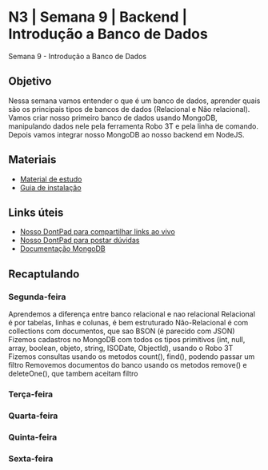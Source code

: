 # N3 | Semana 9 | Backend | Introdução a Banco de Dados
Semana 9 - Introdução a Banco de Dados

## Objetivo
Nessa semana vamos entender o que é um banco de dados, aprender quais são os principais tipos de bancos de dados (Relacional e Não relacional). Vamos criar nosso primeiro banco de dados usando MongoDB, manipulando dados nele pela ferramenta Robo 3T e pela linha de comando. Depois vamos integrar nosso MongoDB ao nosso backend em NodeJS.

## Materiais
- [Material de estudo](https://docs.google.com/document/d/1J1ZdvbJQmacboAJDfVELzbeMvDi0P-oYrdBPTKFBEak/edit?usp=sharing)
- [Guia de instalação](https://docs.google.com/document/d/1Wk7RcoRgqCUWSmCF_eO3DLUxd7X7DICBjmEqnsD7F0k/edit?usp=sharing)


## Links úteis
- [Nosso DontPad para compartilhar links ao vivo](http://dontpad.com/lovemongodb)
- [Nosso DontPad para postar dúvidas](http://dontpad.com/socorromongodb)
- [Documentação MongoDB](https://docs.mongodb.com/manual/crud/)


## Recaptulando
### Segunda-feira
Aprendemos a diferença entre banco relacional e nao relacional 
Relacional é por tabelas, linhas e colunas, é bem estruturado
Não-Relacional é com collections com documentos, que sao BSON (é parecido com JSON)
Fizemos cadastros no MongoDB com todos os tipos primitivos (int, null, array, boolean, objeto, string, ISODate, ObjectId), usando o Robo 3T
Fizemos consultas usando os metodos count(), find(), podendo passar um filtro
Removemos documentos do banco usando os metodos remove() e deleteOne(), que tambem aceitam filtro

### Terça-feira
### Quarta-feira
### Quinta-feira
### Sexta-feira
